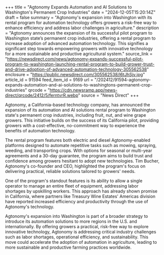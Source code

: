 +++
title = "Agtonomy Expands Automation and AI Solutions to Washington's Permanent Crop Industries"
date = "2024-12-05T15:20:14Z"
draft = false
summary = "Agtonomy's expansion into Washington with its rental program for automation technology offers growers a risk-free way to enhance efficiency and address labor challenges in agriculture."
description = "Agtonomy announces the expansion of its successful pilot program to Washington state’s permanent crop industries, offering a rental program to increase adoption of advanced automation technology. This signifies a significant step towards empowering growers with innovative technology for a more sustainable and productive agricultural system."
source_link = "https://newsdirect.com/news/agtonomy-expands-successful-pilot-program-to-washington-launching-rental-program-to-build-grower-trust-and-drive-adoption-of-advanced-automation-technology-305562538"
enclosure = "https://public.newsdirect.com/305562538/l6tJhSjv.jpg"
article_id = 91594
feed_item_id = 9169
url = "/202412/91594-agtonomy-expands-automation-and-ai-solutions-to-washingtons-permanent-crop-industries"
qrcode = "https://cdn.newsramp.app/news-direct/qrcode/2412/5/ferntvrR.webp"
source = "News Direct"
+++

<p>Agtonomy, a California-based technology company, has announced the expansion of its automation and AI solutions rental program to Washington state's permanent crop industries, including fruit, nut, and wine grape growers. This initiative builds on the success of its California pilot, providing growers with a cost-effective, no-commitment way to experience the benefits of automation technology.</p><p>The rental program features both electric and diesel Agtonomy-enabled platforms designed to automate repetitive tasks such as mowing, spraying, weeding, and transporting crops. With options for seasonal or multi-year agreements and a 30-day guarantee, the program aims to build trust and confidence among growers hesitant to adopt new technologies. Tim Bucher, Agtonomy's co-founder and CEO, highlighted the program's focus on delivering practical, reliable solutions tailored to growers' needs.</p><p>One of the program's standout features is its ability to allow a single operator to manage an entire fleet of equipment, addressing labor shortages by upskilling workers. This approach has already shown promise in California, where partners like Treasury Wine Estates' Americas division have reported increased efficiency and productivity through the use of Agtonomy's technology.</p><p>Agtonomy's expansion into Washington is part of a broader strategy to introduce its automation solutions to more regions in the U.S. and internationally. By offering growers a practical, risk-free way to explore innovative technology, Agtonomy is addressing critical industry challenges such as labor shortages, operational efficiency, and sustainability. This move could accelerate the adoption of automation in agriculture, leading to more sustainable and productive farming practices worldwide.</p>